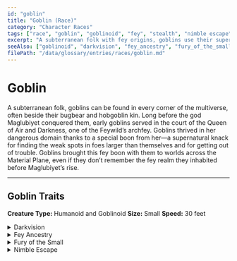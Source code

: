```yaml
---
id: "goblin"
title: "Goblin (Race)"
category: "Character Races"
tags: ["race", "goblin", "goblinoid", "fey", "stealth", "nimble escape"]
excerpt: "A subterranean folk with fey origins, goblins use their supernatural knack for finding weak spots and their Nimble Escape to survive and thrive."
seeAlso: ["goblinoid", "darkvision", "fey_ancestry", "fury_of_the_small", "nimble_escape"]
filePath: "/data/glossary/entries/races/goblin.md"
---
```

# Goblin

A subterranean folk, goblins can be found in every corner of the multiverse, often beside their bugbear and hobgoblin kin. Long before the god Maglubiyet conquered them, early goblins served in the court of the Queen of Air and Darkness, one of the Feywild’s archfey. Goblins thrived in her dangerous domain thanks to a special boon from her—a supernatural knack for finding the weak spots in foes larger than themselves and for getting out of trouble. Goblins brought this fey boon with them to worlds across the Material Plane, even if they don’t remember the fey realm they inhabited before Maglubiyet’s rise.

---
## Goblin Traits
**Creature Type:** <span data-term-id="humanoid" class="glossary-term-link-from-markdown">Humanoid</span> and <span data-term-id="goblinoid" class="glossary-term-link-from-markdown">Goblinoid</span>
**Size:** <span data-term-id="size" class="glossary-term-link-from-markdown">Small</span>
**Speed:** 30 feet

<details>
  <summary>Darkvision</summary>
  <div>
    <p>You can see in dim light within 60 feet of you as if it were bright light and in darkness as if it were dim light. You discern colors in that darkness only as shades of gray.</p>
  </div>
</details>

<details>
  <summary>Fey Ancestry</summary>
  <div>
    <p>You have advantage on saving throws you make to avoid or end the charmed condition on yourself.</p>
  </div>
</details>

<details>
  <summary>Fury of the Small</summary>
  <div>
    <p>When you damage a creature with an attack or a spell and the creature’s size is larger than yours, you can cause the attack or spell to deal extra damage to the creature. The extra damage equals your proficiency bonus.</p>
    <p>You can use this trait a number of times equal to your proficiency bonus, regaining all expended uses when you finish a long rest, and you can use it no more than once per turn.</p>
  </div>
</details>

<details>
  <summary>Nimble Escape</summary>
  <div>
    <p>You can take the <span data-term-id="disengage_action" class="glossary-term-link-from-markdown">Disengage</span> or <span data-term-id="hide_action" class="glossary-term-link-from-markdown">Hide</span> action as a <span data-term-id="bonus_action" class="glossary-term-link-from-markdown">bonus action</span> on each of your turns.</p>
  </div>
</details>
